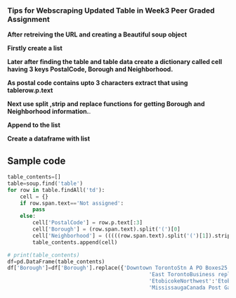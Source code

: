 ### Tips for  Webscraping Updated Table in Week3 Peer Graded Assignment

 **After retreiving the URL and creating a Beautiful soup object** 

 **Firstly create a list**  

 **Later after finding the table and table data  create a dictionary called cell having 3 keys PostalCode, Borough and Neighborhood.**

**As postal code contains upto 3 characters extract that using tablerow.p.text**

 **Next use split ,strip and replace functions for getting Borough and Neighborhood information.**.

 **Append to the list**  

 **Create a dataframe with list**

## Sample code

```python
table_contents=[]
table=soup.find('table')
for row in table.findAll('td'):
    cell = {}
    if row.span.text=='Not assigned':
        pass
    else:
        cell['PostalCode'] = row.p.text[:3]
        cell['Borough'] = (row.span.text).split('(')[0]
        cell['Neighborhood'] = (((((row.span.text).split('(')[1]).strip(')')).replace(' /',',')).replace(')',' ')).strip(' ')
        table_contents.append(cell)

# print(table_contents)
df=pd.DataFrame(table_contents)
df['Borough']=df['Borough'].replace({'Downtown TorontoStn A PO Boxes25 The Esplanade':'Downtown Toronto Stn A',
                                             'East TorontoBusiness reply mail Processing Centre969 Eastern':'East Toronto Business',
                                             'EtobicokeNorthwest':'Etobicoke Northwest','East YorkEast Toronto':'East York/East Toronto',
                                             'MississaugaCanada Post Gateway Processing Centre':'Mississauga'})
```
